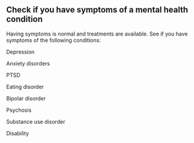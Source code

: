 ## Check if you have symptoms of a mental health condition

Having symptoms is normal and treatments are available. See if you have symptoms of the following conditions:

<!--<div style="text-align: left"> -->


Depression

Anxiety disorders

PTSD

Eating disorder

Bipolar disorder

Psychosis

Substance use disorder

Disability
